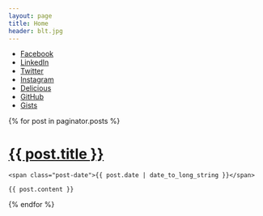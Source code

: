 ```yaml
---
layout: page
title: Home
header: blt.jpg
---
```


 * [Facebook](https://www.facebook.com/tom.henderson.nz)
 * [LinkedIn](http://www.linkedin.com/profile/view?id=345864950&trk=nav_responsive_tab_profile)
 * [Twitter](https://twitter.com/tomhenderson)
 * [Instagram](http://instagram.com/tomhenderson)
 * [Delicious](https://delicious.com/tomhenderson)
 * [GitHub](https://github.com/tom-henderson)
 * [Gists](https://gist.github.com/)

<div class="posts">
  {% for post in paginator.posts %}
  <div class="post">
    <h1 class="post-title">
      <a href="{{ post.url }}">
        {{ post.title }}
      </a>
    </h1>

    <span class="post-date">{{ post.date | date_to_long_string }}</span>

    {{ post.content }}
  </div>
  {% endfor %}
</div>

<!--
<div class="pagination">
  {% if paginator.next_page %}
    <a class="pagination-item older" href="/page{{paginator.next_page}}">Older</a>
  {% else %}
    <span class="pagination-item older">Older</span>
  {% endif %}
  {% if paginator.previous_page %}
    {% if paginator.page == 2 %}
      <a class="pagination-item newer" href="/">Newer</a>
    {% else %}
      <a class="pagination-item newer" href="/page{{paginator.previous_page}}">Newer</a>
    {% endif %}
  {% else %}
    <span class="pagination-item newer">Newer</span>
  {% endif %}
</div>
-->